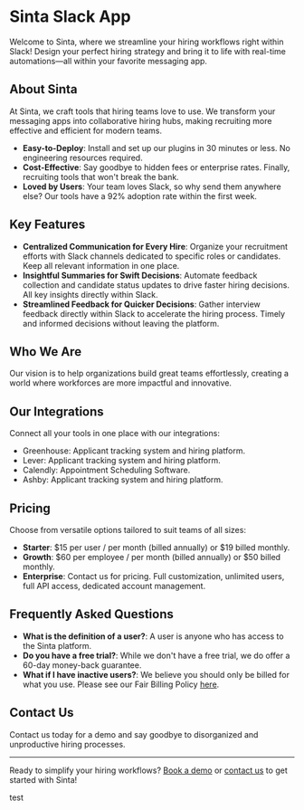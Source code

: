 # Sinta Slack App

Welcome to Sinta, where we streamline your hiring workflows right within Slack! Design your perfect hiring strategy and bring it to life with real-time automations—all within your favorite messaging app.

## About Sinta

At Sinta, we craft tools that hiring teams love to use. We transform your messaging apps into collaborative hiring hubs, making recruiting more effective and efficient for modern teams.

- **Easy-to-Deploy**: Install and set up our plugins in 30 minutes or less. No engineering resources required.
- **Cost-Effective**: Say goodbye to hidden fees or enterprise rates. Finally, recruiting tools that won't break the bank.
- **Loved by Users**: Your team loves Slack, so why send them anywhere else? Our tools have a 92% adoption rate within the first week.

## Key Features

- **Centralized Communication for Every Hire**: Organize your recruitment efforts with Slack channels dedicated to specific roles or candidates. Keep all relevant information in one place.
- **Insightful Summaries for Swift Decisions**: Automate feedback collection and candidate status updates to drive faster hiring decisions. All key insights directly within Slack.
- **Streamlined Feedback for Quicker Decisions**: Gather interview feedback directly within Slack to accelerate the hiring process. Timely and informed decisions without leaving the platform.

## Who We Are

Our vision is to help organizations build great teams effortlessly, creating a world where workforces are more impactful and innovative.

## Our Integrations

Connect all your tools in one place with our integrations:

- Greenhouse: Applicant tracking system and hiring platform.
- Lever: Applicant tracking system and hiring platform.
- Calendly: Appointment Scheduling Software.
- Ashby: Applicant tracking system and hiring platform.

## Pricing

Choose from versatile options tailored to suit teams of all sizes:

- **Starter**: $15 per user / per month (billed annually) or $19 billed monthly.
- **Growth**: $60 per employee / per month (billed annually) or $50 billed monthly.
- **Enterprise**: Contact us for pricing. Full customization, unlimited users, full API access, dedicated account management.

## Frequently Asked Questions

- **What is the definition of a user?**: A user is anyone who has access to the Sinta platform.
- **Do you have a free trial?**: While we don't have a free trial, we do offer a 60-day money-back guarantee.
- **What if I have inactive users?**: We believe you should only be billed for what you use. Please see our Fair Billing Policy [here](#).

## Contact Us

Contact us today for a demo and say goodbye to disorganized and unproductive hiring processes.

---

Ready to simplify your hiring workflows? [Book a demo](#) or [contact us](#) to get started with Sinta!

test